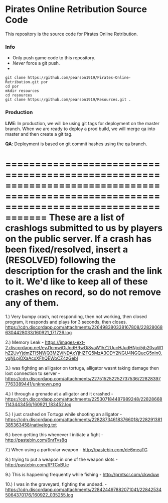 Pirates Online Retribution Source Code
======================================
This repository is the source code for Pirates Online Retribution.

### Info

* Only push game code to this repository.
* *Never* force a git push.
* 


````
git clone https://github.com/pearson1919/Pirates-Online-Retribution.git por
cd por
mkdir resources
cd resources
git clone https://github.com/pearson1919/Resources.git .
````

### Production

**LIVE**: In production, we will be using git tags for deployment on the master branch. When we are ready to deploy a prod build, we will merge qa into master and then create a git tag. 

**QA**: Deployment is based on git commit hashes using the qa branch.




=========================================================================================================================================
These are a list of crashlogs submitted to us by players on the public server. If a crash has been fixed/resolved, insert a (RESOLVED) following the description for the crash and the link to it. We'd like to keep all of these crashes on record, so do not remove any of them.
=========================================================================================================================================


1.) Very bumpy crash, not responding, then not working, then closed program, it responds and plays for 3 seconds, then closes.
https://cdn.discordapp.com/attachments/226498380338167808/228280686304428033/160921_171726.log

2.) Memory Leak - https://images-ext-2.discordapp.net/eyJ1cmwiOiJodHRwOi8vaW1hZ2UucHJudHNjci5jb20vaW1hZ2UvYjdmZTI5NWQ3M2ViNDAxYjhlZTQ5MzA3ODY2NGU4NGQucG5nIn0.vgNLpjOXaAcxXFhQEWoCZ4zGebI

3.) was fighting an alligator on tortuga, alligator wasnt taking damage then lost connection to server - https://cdn.discordapp.com/attachments/227515252252737536/228283977763389441/unknown.png

4.) I through a grenade at a alligator and it crashed - https://cdn.discordapp.com/attachments/225307184487989248/228286681143443456/160921_183452.log

5.) I just crashed on Tortuga while shooting an alligator - https://cdn.discordapp.com/attachments/228287346183766018/228291381385363458/nativelog.txt

6.) been getting this whenever I initiate a fight - http://pastebin.com/6nrTvs8q

7.) When using a particular weapon - http://pastebin.com/de6meaTG

8.) trying to put a weapon in one of the weapon slots - http://pastebin.com/fPTCxBUe

9.) This is happening frequently while fishing - http://prntscr.com/ckwduw

10.) I was in the graveyard, fighting the undead. - https://cdn.discordapp.com/attachments/228424497882071041/228425345064370176/160922_035255.log


